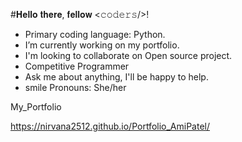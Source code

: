 
#𝐇𝐞𝐥𝐥𝐨 𝐭𝐡𝐞𝐫𝐞, 𝐟𝐞𝐥𝐥𝐨𝐰 <𝚌𝚘𝚍𝚎𝚛𝚜/>! 

* Primary coding language: Python.
* I’m currently working on my portfolio.
* I'm looking to collaborate on Open source project.
* Competitive Programmer
* Ask me about anything, I'll be happy to help.
* smile Pronouns: She/her


My_Portfolio

https://nirvana2512.github.io/Portfolio_AmiPatel/

